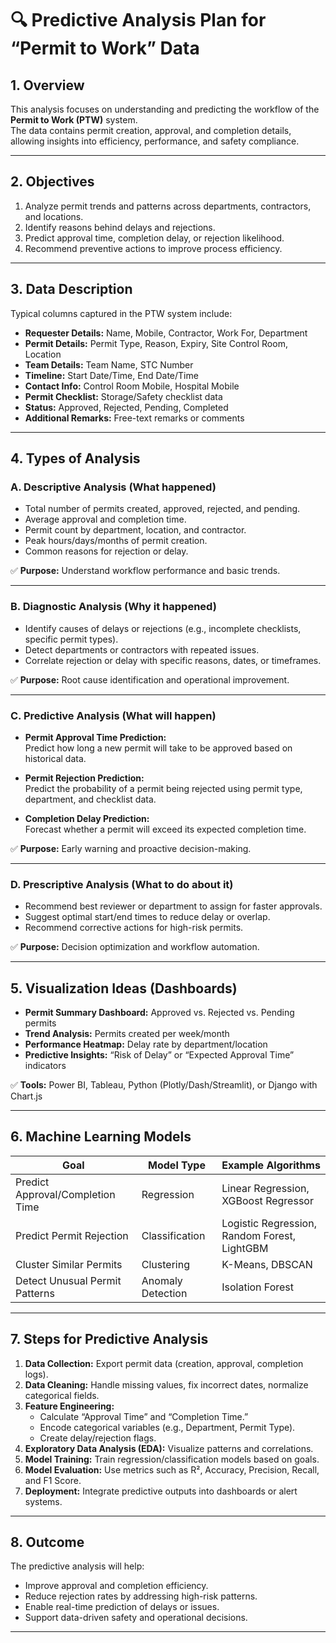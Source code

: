 # 🔍 Predictive Analysis Plan for “Permit to Work” Data

## 1. Overview
This analysis focuses on understanding and predicting the workflow of the **Permit to Work (PTW)** system.  
The data contains permit creation, approval, and completion details, allowing insights into efficiency, performance, and safety compliance.

---

## 2. Objectives
1. Analyze permit trends and patterns across departments, contractors, and locations.  
2. Identify reasons behind delays and rejections.  
3. Predict approval time, completion delay, or rejection likelihood.  
4. Recommend preventive actions to improve process efficiency.

---

## 3. Data Description
Typical columns captured in the PTW system include:

- **Requester Details:** Name, Mobile, Contractor, Work For, Department  
- **Permit Details:** Permit Type, Reason, Expiry, Site Control Room, Location  
- **Team Details:** Team Name, STC Number  
- **Timeline:** Start Date/Time, End Date/Time  
- **Contact Info:** Control Room Mobile, Hospital Mobile  
- **Permit Checklist:** Storage/Safety checklist data  
- **Status:** Approved, Rejected, Pending, Completed  
- **Additional Remarks:** Free-text remarks or comments

---

## 4. Types of Analysis

### A. Descriptive Analysis (What happened)
- Total number of permits created, approved, rejected, and pending.  
- Average approval and completion time.  
- Permit count by department, location, and contractor.  
- Peak hours/days/months of permit creation.  
- Common reasons for rejection or delay.  

✅ **Purpose:** Understand workflow performance and basic trends.

---

### B. Diagnostic Analysis (Why it happened)
- Identify causes of delays or rejections (e.g., incomplete checklists, specific permit types).  
- Detect departments or contractors with repeated issues.  
- Correlate rejection or delay with specific reasons, dates, or timeframes.  

✅ **Purpose:** Root cause identification and operational improvement.

---

### C. Predictive Analysis (What will happen)
- **Permit Approval Time Prediction:**  
  Predict how long a new permit will take to be approved based on historical data.
  
- **Permit Rejection Prediction:**  
  Predict the probability of a permit being rejected using permit type, department, and checklist data.
  
- **Completion Delay Prediction:**  
  Forecast whether a permit will exceed its expected completion time.

✅ **Purpose:** Early warning and proactive decision-making.

---

### D. Prescriptive Analysis (What to do about it)
- Recommend best reviewer or department to assign for faster approvals.  
- Suggest optimal start/end times to reduce delay or overlap.  
- Recommend corrective actions for high-risk permits.  

✅ **Purpose:** Decision optimization and workflow automation.

---

## 5. Visualization Ideas (Dashboards)
- **Permit Summary Dashboard:** Approved vs. Rejected vs. Pending permits  
- **Trend Analysis:** Permits created per week/month  
- **Performance Heatmap:** Delay rate by department/location  
- **Predictive Insights:** “Risk of Delay” or “Expected Approval Time” indicators  

✅ **Tools:** Power BI, Tableau, Python (Plotly/Dash/Streamlit), or Django with Chart.js

---

## 6. Machine Learning Models

| Goal | Model Type | Example Algorithms |
|------|-------------|--------------------|
| Predict Approval/Completion Time | Regression | Linear Regression, XGBoost Regressor |
| Predict Permit Rejection | Classification | Logistic Regression, Random Forest, LightGBM |
| Cluster Similar Permits | Clustering | K-Means, DBSCAN |
| Detect Unusual Permit Patterns | Anomaly Detection | Isolation Forest |

---

## 7. Steps for Predictive Analysis

1. **Data Collection:** Export permit data (creation, approval, completion logs).  
2. **Data Cleaning:** Handle missing values, fix incorrect dates, normalize categorical fields.  
3. **Feature Engineering:**  
   - Calculate “Approval Time” and “Completion Time.”  
   - Encode categorical variables (e.g., Department, Permit Type).  
   - Create delay/rejection flags.  
4. **Exploratory Data Analysis (EDA):** Visualize patterns and correlations.  
5. **Model Training:** Train regression/classification models based on goals.  
6. **Model Evaluation:** Use metrics such as R², Accuracy, Precision, Recall, and F1 Score.  
7. **Deployment:** Integrate predictive outputs into dashboards or alert systems.  

---

## 8. Outcome
The predictive analysis will help:
- Improve approval and completion efficiency.  
- Reduce rejection rates by addressing high-risk patterns.  
- Enable real-time prediction of delays or issues.  
- Support data-driven safety and operational decisions.

---
